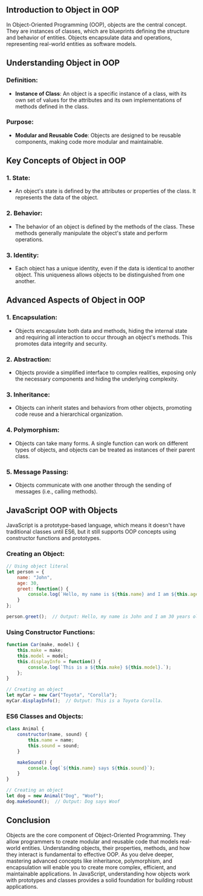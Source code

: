 
## Introduction to Object in OOP

In Object-Oriented Programming (OOP), objects are the central concept. They are instances of classes, which are blueprints defining the structure and behavior of entities. Objects encapsulate data and operations, representing real-world entities as software models.

## Understanding Object in OOP

### Definition:

- **Instance of Class**: An object is a specific instance of a class, with its own set of values for the attributes and its own implementations of methods defined in the class.

### Purpose:

- **Modular and Reusable Code**: Objects are designed to be reusable components, making code more modular and maintainable.

## Key Concepts of Object in OOP

### 1. State:

- An object's state is defined by the attributes or properties of the class. It represents the data of the object.

### 2. Behavior:

- The behavior of an object is defined by the methods of the class. These methods generally manipulate the object's state and perform operations.

### 3. Identity:

- Each object has a unique identity, even if the data is identical to another object. This uniqueness allows objects to be distinguished from one another.

## Advanced Aspects of Object in OOP

### 1. Encapsulation:

- Objects encapsulate both data and methods, hiding the internal state and requiring all interaction to occur through an object's methods. This promotes data integrity and security.

### 2. Abstraction:

- Objects provide a simplified interface to complex realities, exposing only the necessary components and hiding the underlying complexity.

### 3. Inheritance:

- Objects can inherit states and behaviors from other objects, promoting code reuse and a hierarchical organization.

### 4. Polymorphism:

- Objects can take many forms. A single function can work on different types of objects, and objects can be treated as instances of their parent class.

### 5. Message Passing:

- Objects communicate with one another through the sending of messages (i.e., calling methods).

## JavaScript OOP with Objects

JavaScript is a prototype-based language, which means it doesn't have traditional classes until ES6, but it still supports OOP concepts using constructor functions and prototypes.

### Creating an Object:

```javascript
// Using object literal
let person = {
    name: "John",
    age: 30,
    greet: function() {
        console.log(`Hello, my name is ${this.name} and I am ${this.age} years old.`);
    }
};

person.greet();  // Output: Hello, my name is John and I am 30 years old.
```

### Using Constructor Functions:

```javascript
function Car(make, model) {
    this.make = make;
    this.model = model;
    this.displayInfo = function() {
        console.log(`This is a ${this.make} ${this.model}.`);
    };
}

// Creating an object
let myCar = new Car("Toyota", "Corolla");
myCar.displayInfo();  // Output: This is a Toyota Corolla.
```

### ES6 Classes and Objects:

```javascript
class Animal {
    constructor(name, sound) {
        this.name = name;
        this.sound = sound;
    }

    makeSound() {
        console.log(`${this.name} says ${this.sound}`);
    }
}

// Creating an object
let dog = new Animal("Dog", "Woof");
dog.makeSound();  // Output: Dog says Woof
```

## Conclusion

Objects are the core component of Object-Oriented Programming. They allow programmers to create modular and reusable code that models real-world entities. Understanding objects, their properties, methods, and how they interact is fundamental to effective OOP. As you delve deeper, mastering advanced concepts like inheritance, polymorphism, and encapsulation will enable you to create more complex, efficient, and maintainable applications. In JavaScript, understanding how objects work with prototypes and classes provides a solid foundation for building robust applications. 